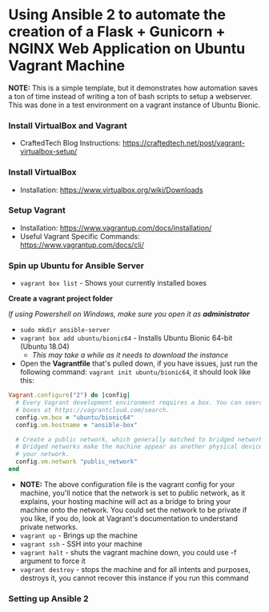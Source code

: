 # Using Ansible 2 to automate the creation of a Flask + Gunicorn + NGINX Web Application on Ubuntu Vagrant Machine

**NOTE:** This is a simple template, but it demonstrates how automation saves a ton of time instead of writing a ton of bash scripts to setup a webserver. This was done in a test environment on a vagrant instance of Ubuntu Bionic.

### Install VirtualBox and Vagrant
- CraftedTech Blog Instructions: https://craftedtech.net/post/vagrant-virtualbox-setup/

### Install VirtualBox
- Installation: https://www.virtualbox.org/wiki/Downloads

### Setup Vagrant
- Installation: https://www.vagrantup.com/docs/installation/
- Useful Vagrant Specific Commands: https://www.vagrantup.com/docs/cli/

### Spin up Ubuntu for Ansible Server
- `vagrant box list` - Shows your currently installed boxes

**Create a vagrant project folder**

*If using Powershell on Windows, make sure you open it as **administrator***
- `sudo mkdir ansible-server`
- `vagrant box add ubuntu/bionic64` - Installs Ubuntu Bionic 64-bit (Ubuntu 18.04)
   - *This may take a while as it needs to download the instance*
- Open the **Vagrantfile** that's pulled down, if you have issues, just run the following command: `vagrant init ubuntu/bionic64`, it should look like this:
```ruby
Vagrant.configure("2") do |config|
  # Every Vagrant development environment requires a box. You can search for
  # boxes at https://vagrantcloud.com/search.
  config.vm.box = "ubuntu/bionic64"
  config.vm.hostname = "ansible-box"

  # Create a public network, which generally matched to bridged network.
  # Bridged networks make the machine appear as another physical device on
  # your network.
  config.vm.network "public_network"
end
```
- **NOTE:** The above configuration file is the vagrant config for your machine, you'll notice that the network is set to public network, as it explains, your hosting machine will act as a bridge to bring your machine onto the network. You could set the network to be private if you like, if you do, look at Vagrant's documentation to understand private networks.
- `vagrant up` - Brings up the machine
- `vagrant ssh` - SSH into your machine
- `vagrant halt` - shuts the vagrant machine down, you could use -f argument to force it
- `vagrant destroy` - stops the machine and for all intents and purposes, destroys it, you cannot recover this instance if you run this command

### Setting up Ansible 2
